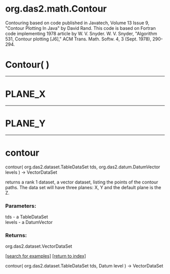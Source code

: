 # org.das2.math.Contour

Contouring based on code published in Javatech, Volume 13 Issue 9, "Contour Plotting In Java"
 by David Rand.  This code is based on Fortran code implementing 1978 article by W. V. Snyder.
 W. V. Snyder, "Algorithm 531, Contour plotting [J6]," ACM Trans. Math. Softw. 4, 3 (Sept. 1978), 290-294.

# Contour( )


***
<a name="PLANE_X"></a>
# PLANE_X



***
<a name="PLANE_Y"></a>
# PLANE_Y



***
<a name="contour"></a>
# contour
contour( org.das2.dataset.TableDataSet tds, org.das2.datum.DatumVector levels ) &rarr; VectorDataSet

returns a rank 1 dataset, a vector dataset, listing the points
 of the contour paths.  The data set will have three planes:
 X, Y and the default plane is the Z.

### Parameters:
tds - a TableDataSet
<br>levels - a DatumVector

### Returns:
org.das2.dataset.VectorDataSet


<a href="https://github.com/autoplot/dev/search?q=contour&unscoped_q=contour">[search for examples]</a>
<a href="https://github.com/autoplot/documentation/blob/master/javadoc/index-all.md">[return to index]</a>

contour( org.das2.dataset.TableDataSet tds, Datum level ) &rarr; VectorDataSet<br>
